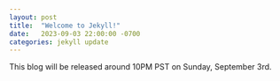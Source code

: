 ```yaml
---
layout: post
title:  "Welcome to Jekyll!"
date:   2023-09-03 22:00:00 -0700
categories: jekyll update
---
```

This blog will be released around 10PM PST on Sunday, September 3rd.